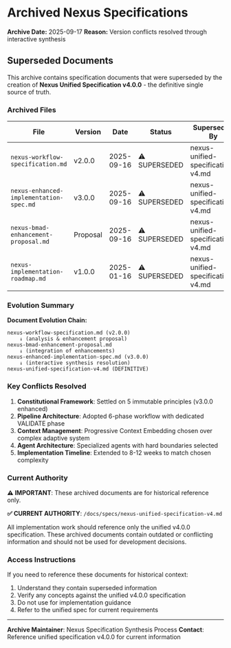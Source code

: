 # Archived Nexus Specifications

**Archive Date:** 2025-09-17
**Reason:** Version conflicts resolved through interactive synthesis

## Superseded Documents

This archive contains specification documents that were superseded by the creation of **Nexus Unified Specification v4.0.0** - the definitive single source of truth.

### Archived Files

| File | Version | Date | Status | Superseded By |
|------|---------|------|--------|---------------|
| `nexus-workflow-specification.md` | v2.0.0 | 2025-09-16 | ⚠️ SUPERSEDED | nexus-unified-specification-v4.md |
| `nexus-enhanced-implementation-spec.md` | v3.0.0 | 2025-09-16 | ⚠️ SUPERSEDED | nexus-unified-specification-v4.md |
| `nexus-bmad-enhancement-proposal.md` | Proposal | 2025-09-16 | ⚠️ SUPERSEDED | nexus-unified-specification-v4.md |
| `nexus-implementation-roadmap.md` | v1.0.0 | 2025-01-16 | ⚠️ SUPERSEDED | nexus-unified-specification-v4.md |

### Evolution Summary

**Document Evolution Chain:**
```
nexus-workflow-specification.md (v2.0.0)
    ↓ (analysis & enhancement proposal)
nexus-bmad-enhancement-proposal.md
    ↓ (integration of enhancements)
nexus-enhanced-implementation-spec.md (v3.0.0)
    ↓ (interactive synthesis resolution)
nexus-unified-specification-v4.md (DEFINITIVE)
```

### Key Conflicts Resolved

1. **Constitutional Framework**: Settled on 5 immutable principles (v3.0.0 enhanced)
2. **Pipeline Architecture**: Adopted 6-phase workflow with dedicated VALIDATE phase
3. **Context Management**: Progressive Context Embedding chosen over complex adaptive system
4. **Agent Architecture**: Specialized agents with hard boundaries selected
5. **Implementation Timeline**: Extended to 8-12 weeks to match chosen complexity

### Current Authority

**⚠️ IMPORTANT**: These archived documents are for historical reference only.

**✅ CURRENT AUTHORITY**: `/docs/specs/nexus-unified-specification-v4.md`

All implementation work should reference only the unified v4.0.0 specification. These archived documents contain outdated or conflicting information and should not be used for development decisions.

### Access Instructions

If you need to reference these documents for historical context:
1. Understand they contain superseded information
2. Verify any concepts against the unified v4.0.0 specification
3. Do not use for implementation guidance
4. Refer to the unified spec for current requirements

---

**Archive Maintainer**: Nexus Specification Synthesis Process
**Contact**: Reference unified specification v4.0.0 for current information
